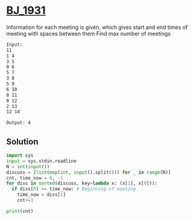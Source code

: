 # [BJ_1931](https://acmicpc.net/problem/1931)

Information for each meeting is given, which gives start and end times of meeting with spaces between them
Find max number of meetings

```txt
Input:
11
1 4
3 5
0 6
5 7
3 8
5 9
6 10
8 11
8 12
2 13
12 14

Output: 4
```

## Solution

```py
import sys
input = sys.stdin.readline
N = int(input())
discuss = [list(map(int, input().split())) for _ in range(N)]
cnt, time_now = 0, -1
for diss in sorted(discuss, key=lambda x: (x[1], x[0])):
  if diss[0] >= time_now: # Beginning of meeting
    time_now = diss[1]
    cnt+=1

print(cnt)
```
